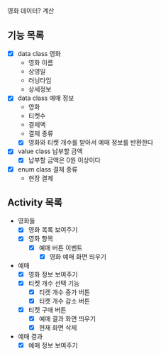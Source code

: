 ## 
영화 데이터?
계산

## 기능 목록
- [x] data class 영화
  - 영화 이름
  - 상영일
  - 러닝타임
  - 상세정보
- [x] data class 예매 정보
  - 영화
  - 티켓수
  - 결제액
  - 결제 종류
  - [x] 영화와 티켓 개수를 받아서 예매 정보를 반환한다
- [x] value class 납부할 금액
  - [x] 납부할 금액은 0원 이상이다
- [x] enum class 결제 종류
  - 현장 결제

## Activity 목록
- 영화들
  - [x] 영화 목록 보여주기
  - [x] 영화 항목
    - [x] 예매 버튼 이벤트
      - [x] 영화 예매 화면 띄우기
- 예매
  - [x] 영화 정보 보여주기
  - [x] 티켓 개수 선택 기능 
    - [x] 티켓 개수 증가 버튼
    - [x] 티켓 개수 감소 버튼
  - [x] 티켓 구매 버튼
    - [x] 예매 결과 화면 띄우기
    - [x] 현재 화면 삭제

- 예매 결과
  - [x] 예매 정보 보여주기
